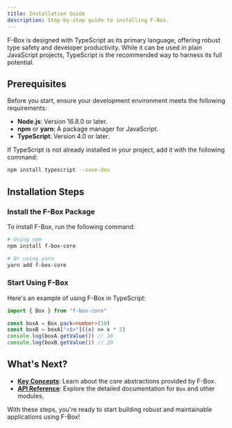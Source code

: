 ```yaml
---
title: Installation Guide
description: Step-by-step guide to installing F-Box.
---
```


F-Box is designed with TypeScript as its primary language, offering robust type safety and developer productivity. While it can be used in plain JavaScript projects, TypeScript is the recommended way to harness its full potential.

## Prerequisites

Before you start, ensure your development environment meets the following requirements:

- **Node.js**: Version 16.8.0 or later.
- **npm** or **yarn**: A package manager for JavaScript.
- **TypeScript**: Version 4.0 or later.

If TypeScript is not already installed in your project, add it with the following command:

```bash
npm install typescript --save-dev
```

## Installation Steps

### Install the F-Box Package

To install F-Box, run the following command:

```bash
# Using npm
npm install f-box-core

# Or using yarn
yarn add f-box-core
```


### Start Using F-Box

Here's an example of using F-Box in TypeScript:

```typescript
import { Box } from "f-box-core"

const boxA = Box.pack<number>(10)
const boxB = boxA["<$>"]((x) => x * 2)
console.log(boxA.getValue()) // 10
console.log(boxB.getValue()) // 20
```

## What's Next?

- **[Key Concepts](/f-box-core/introduction/concepts)**: Learn about the core abstractions provided by F-Box.
- **[API Reference](/f-box-core/reference/box)**: Explore the detailed documentation for `Box` and other modules.

With these steps, you're ready to start building robust and maintainable applications using F-Box!
